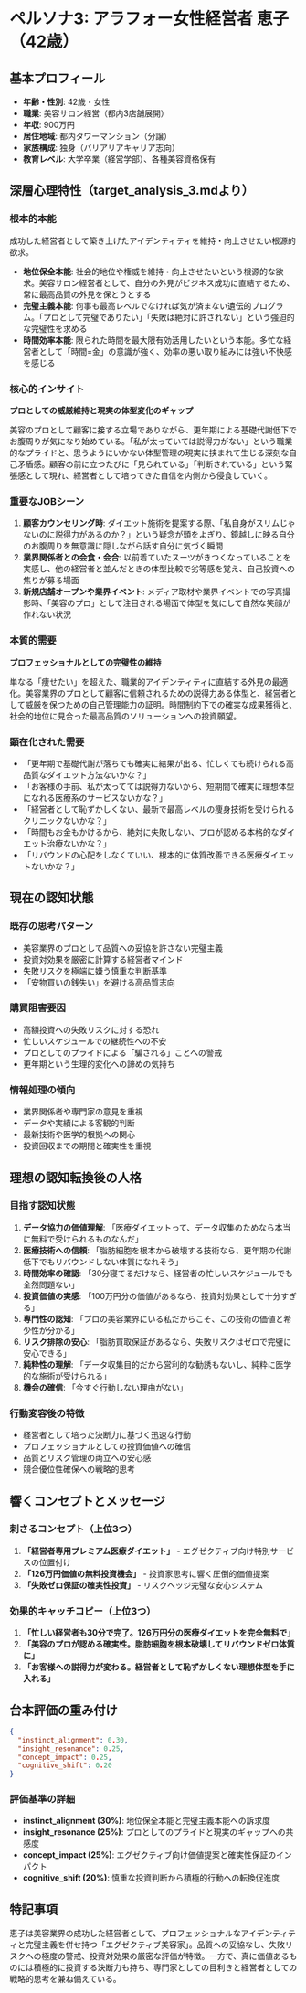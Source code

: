 # ペルソナ3: アラフォー女性経営者 恵子（42歳）

## 基本プロフィール

- **年齢・性別**: 42歳・女性
- **職業**: 美容サロン経営（都内3店舗展開）
- **年収**: 900万円
- **居住地域**: 都内タワーマンション（分譲）
- **家族構成**: 独身（バリアリアキャリア志向）
- **教育レベル**: 大学卒業（経営学部）、各種美容資格保有

## 深層心理特性（target_analysis_3.mdより）

### 根本的本能
成功した経営者として築き上げたアイデンティティを維持・向上させたい根源的欲求。
- **地位保全本能**: 社会的地位や権威を維持・向上させたいという根源的な欲求。美容サロン経営者として、自分の外見がビジネス成功に直結するため、常に最高品質の外見を保とうとする
- **完璧主義本能**: 何事も最高レベルでなければ気が済まない遺伝的プログラム。「プロとして完璧でありたい」「失敗は絶対に許されない」という強迫的な完璧性を求める
- **時間効率本能**: 限られた時間を最大限有効活用したいという本能。多忙な経営者として「時間=金」の意識が強く、効率の悪い取り組みには強い不快感を感じる

### 核心的インサイト
**プロとしての威厳維持と現実の体型変化のギャップ**

美容のプロとして顧客に接する立場でありながら、更年期による基礎代謝低下でお腹周りが気になり始めている。「私が太っていては説得力がない」という職業的なプライドと、思うようにいかない体型管理の現実に挟まれて生じる深刻な自己矛盾感。顧客の前に立つたびに「見られている」「判断されている」という緊張感として現れ、経営者として培ってきた自信を内側から侵食していく。

### 重要なJOBシーン
1. **顧客カウンセリング時**: ダイエット施術を提案する際、「私自身がスリムじゃないのに説得力があるのか？」という疑念が頭をよぎり、鏡越しに映る自分のお腹周りを無意識に隠しながら話す自分に気づく瞬間
2. **業界関係者との会食・会合**: 以前着ていたスーツがきつくなっていることを実感し、他の経営者と並んだときの体型比較で劣等感を覚え、自己投資への焦りが募る場面
3. **新規店舗オープンや業界イベント**: メディア取材や業界イベントでの写真撮影時、「美容のプロ」として注目される場面で体型を気にして自然な笑顔が作れない状況

### 本質的需要
**プロフェッショナルとしての完璧性の維持**

単なる「痩せたい」を超えた、職業的アイデンティティに直結する外見の最適化。美容業界のプロとして顧客に信頼されるための説得力ある体型と、経営者として威厳を保つための自己管理能力の証明。時間制約下での確実な成果獲得と、社会的地位に見合った最高品質のソリューションへの投資願望。

### 顕在化された需要
- 「更年期で基礎代謝が落ちても確実に結果が出る、忙しくても続けられる高品質なダイエット方法ないかな？」
- 「お客様の手前、私が太ってては説得力ないから、短期間で確実に理想体型になれる医療系のサービスないかな？」
- 「経営者として恥ずかしくない、最新で最高レベルの痩身技術を受けられるクリニックないかな？」
- 「時間もお金もかけるから、絶対に失敗しない、プロが認める本格的なダイエット治療ないかな？」
- 「リバウンドの心配をしなくていい、根本的に体質改善できる医療ダイエットないかな？」

## 現在の認知状態

### 既存の思考パターン
- 美容業界のプロとして品質への妥協を許さない完璧主義
- 投資対効果を厳密に計算する経営者マインド
- 失敗リスクを極端に嫌う慎重な判断基準
- 「安物買いの銭失い」を避ける高品質志向

### 購買阻害要因
- 高額投資への失敗リスクに対する恐れ
- 忙しいスケジュールでの継続性への不安
- プロとしてのプライドによる「騙される」ことへの警戒
- 更年期という生理的変化への諦めの気持ち

### 情報処理の傾向
- 業界関係者や専門家の意見を重視
- データや実績による客観的判断
- 最新技術や医学的根拠への関心
- 投資回収までの期間と確実性を重視

## 理想の認知転換後の人格

### 目指す認知状態
1. **データ協力の価値理解**: 「医療ダイエットって、データ収集のためなら本当に無料で受けられるものなんだ」
2. **医療技術への信頼**: 「脂肪細胞を根本から破壊する技術なら、更年期の代謝低下でもリバウンドしない体質になれそう」
3. **時間効率の確認**: 「30分寝てるだけなら、経営者の忙しいスケジュールでも全然問題ない」
4. **投資価値の実感**: 「100万円分の価値があるなら、投資対効果として十分すぎる」
5. **専門性の認知**: 「プロの美容業界にいる私だからこそ、この技術の価値と希少性が分かる」
6. **リスク排除の安心**: 「脂肪買取保証があるなら、失敗リスクはゼロで完璧に安心できる」
7. **純粋性の理解**: 「データ収集目的だから営利的な勧誘もないし、純粋に医学的な施術が受けられる」
8. **機会の確信**: 「今すぐ行動しない理由がない」

### 行動変容後の特徴
- 経営者として培った決断力に基づく迅速な行動
- プロフェッショナルとしての投資価値への確信
- 品質とリスク管理の両立への安心感
- 競合優位性確保への戦略的思考

## 響くコンセプトとメッセージ

### 刺さるコンセプト（上位3つ）
1. **「経営者専用プレミアム医療ダイエット」** - エグゼクティブ向け特別サービスの位置付け
2. **「126万円価値の無料投資機会」** - 投資家思考に響く圧倒的価値提案
3. **「失敗ゼロ保証の確実性投資」** - リスクヘッジ完璧な安心システム

### 効果的キャッチコピー（上位3つ）
1. **「忙しい経営者も30分で完了。126万円分の医療ダイエットを完全無料で」**
2. **「美容のプロが認める確実性。脂肪細胞を根本破壊してリバウンドゼロ体質に」**
3. **「お客様への説得力が変わる。経営者として恥ずかしくない理想体型を手に入れる」**

## 台本評価の重み付け

```json
{
  "instinct_alignment": 0.30,
  "insight_resonance": 0.25,
  "concept_impact": 0.25,
  "cognitive_shift": 0.20
}
```

### 評価基準の詳細

- **instinct_alignment (30%)**: 地位保全本能と完璧主義本能への訴求度
- **insight_resonance (25%)**: プロとしてのプライドと現実のギャップへの共感度
- **concept_impact (25%)**: エグゼクティブ向け価値提案と確実性保証のインパクト
- **cognitive_shift (20%)**: 慎重な投資判断から積極的行動への転換促進度

## 特記事項

恵子は美容業界の成功した経営者として、プロフェッショナルなアイデンティティと完璧主義を併せ持つ「エグゼクティブ美容家」。品質への妥協なし、失敗リスクへの極度の警戒、投資対効果の厳密な評価が特徴。一方で、真に価値あるものには積極的に投資する決断力も持ち、専門家としての目利きと経営者としての戦略的思考を兼ね備えている。